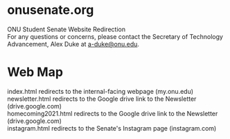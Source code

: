 # onusenate.org
ONU Student Senate Website Redirection 
<br>
For any questions or concerns, please contact the Secretary of Technology Advancement, Alex Duke at a-duke@onu.edu.

# Web Map
index.html redirects to the internal-facing webpage (my.onu.edu)
<br>
newsletter.html redirects to the Google drive link to the Newsletter (drive.google.com)
<br>
homecoming2021.html redirects to the Google drive link to the Newsletter (drive.google.com)
<br>
instagram.html redirects to the Senate's Instagram page (instagram.com)
